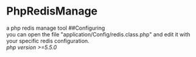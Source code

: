 # PhpRedisManage   
a php redis manage tool
##Configuring   
you can open the file  "application/Config/redis.class.php" and edit it with your specific redis configuration.   
*php version >=5.5.0*

